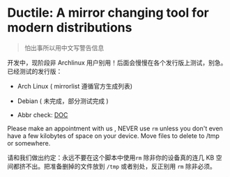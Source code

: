 # Ductile: A mirror changing tool for modern distributions

> 怕出事所以用中文写警告信息

开发中，现阶段非 Archlinux 用户别用！后面会慢慢在各个发行版上测试，别急。</br>
已经测试的发行版：

- Arch Linux ( mirrorlist 遵循官方生成列表)
- Debian ( 未完成，部分测试完成 )

- Abbr check: [DOC](<./doc/abbr.md>)

Please make an appointment with us , NEVER use `rm` unless you don't even have a few kilobytes of space on your device. Move files to delete to /tmp or somewhere.

请和我们做出约定：永远不要在这个脚本中使用`rm` 除非你的设备真的连几 KB 空间都挤不出。把准备删掉的文件放到 `/tmp` 或者别处，反正别用 `rm` 除非必须。
